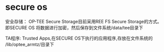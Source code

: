 # secure os

安全存储：
OP-TEE Secure Storage目前采用REE FS Secure Storage的方式。
即SECURE OS 将数据进行加密，然后保存到文件系统/data/tee目录下

TA程序:
Trusted Apps,在SECURE OS下执行的应用程序,存放在文件系统的
/lib/optee_armtz/目录下
